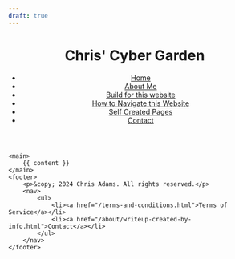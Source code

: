 ```yaml
---
draft: true
---
```


<!DOCTYPE html>
<html lang="en">
<head>
    <meta charset="UTF-8">
    <meta name="viewport" content="width=device-width, initial-scale=1.0">
    <title>{{ page.title }}</title>
    <link rel="stylesheet" href="{{ '/assets/css/styles.css' | relative_url }}">
</head>
<body>
    <header>
        <h1>Chris' Cyber Garden</h1>
        <nav>
            <ul>
                <li><a href="/index.html">Home</a></li>
                <li><a href="/about/about-me.html">About Me</a></li>
                <li><a href="/about/build-for-my-website.html">Build for this website</a></li>
                <li><a href="/about/how-to-use-this-website.html">How to Navigate this Website</a></li>
                <li><a href="/selfcreated.html">Self Created Pages</a></li>
                <li><a href="/about/writeup-created-by-info.html">Contact</a></li>
            </ul>
        </nav>
    </header>

    <main>
        {{ content }}
    </main>
    <footer>
        <p>&copy; 2024 Chris Adams. All rights reserved.</p>
        <nav>
            <ul>
                <li><a href="/terms-and-conditions.html">Terms of Service</a></li>
                <li><a href="/about/writeup-created-by-info.html">Contact</a></li>
            </ul>
        </nav>
    </footer>


